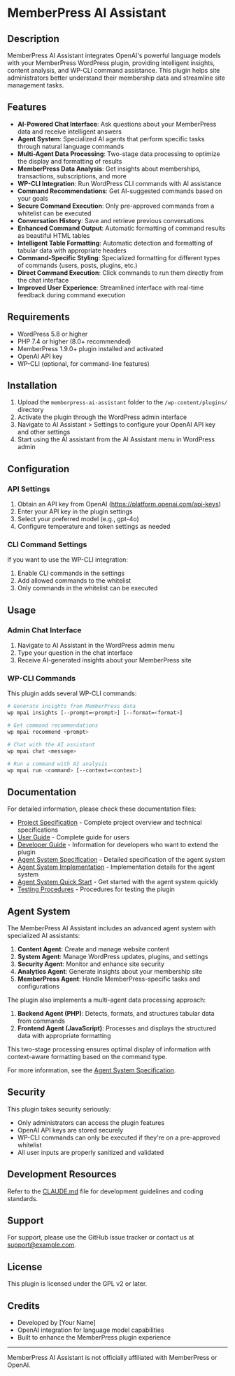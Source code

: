 # MemberPress AI Assistant

## Description

MemberPress AI Assistant integrates OpenAI's powerful language models with your MemberPress WordPress plugin, providing intelligent insights, content analysis, and WP-CLI command assistance. This plugin helps site administrators better understand their membership data and streamline site management tasks.

## Features

- **AI-Powered Chat Interface**: Ask questions about your MemberPress data and receive intelligent answers
- **Agent System**: Specialized AI agents that perform specific tasks through natural language commands
- **Multi-Agent Data Processing**: Two-stage data processing to optimize the display and formatting of results
- **MemberPress Data Analysis**: Get insights about memberships, transactions, subscriptions, and more
- **WP-CLI Integration**: Run WordPress CLI commands with AI assistance
- **Command Recommendations**: Get AI-suggested commands based on your goals
- **Secure Command Execution**: Only pre-approved commands from a whitelist can be executed
- **Conversation History**: Save and retrieve previous conversations
- **Enhanced Command Output**: Automatic formatting of command results as beautiful HTML tables
- **Intelligent Table Formatting**: Automatic detection and formatting of tabular data with appropriate headers
- **Command-Specific Styling**: Specialized formatting for different types of commands (users, posts, plugins, etc.)
- **Direct Command Execution**: Click commands to run them directly from the chat interface
- **Improved User Experience**: Streamlined interface with real-time feedback during command execution

## Requirements

- WordPress 5.8 or higher
- PHP 7.4 or higher (8.0+ recommended)
- MemberPress 1.9.0+ plugin installed and activated
- OpenAI API key
- WP-CLI (optional, for command-line features)

## Installation

1. Upload the `memberpress-ai-assistant` folder to the `/wp-content/plugins/` directory
2. Activate the plugin through the WordPress admin interface
3. Navigate to AI Assistant > Settings to configure your OpenAI API key and other settings
4. Start using the AI assistant from the AI Assistant menu in WordPress admin

## Configuration

### API Settings

1. Obtain an API key from OpenAI (https://platform.openai.com/api-keys)
2. Enter your API key in the plugin settings
3. Select your preferred model (e.g., gpt-4o)
4. Configure temperature and token settings as needed

### CLI Command Settings

If you want to use the WP-CLI integration:

1. Enable CLI commands in the settings
2. Add allowed commands to the whitelist
3. Only commands in the whitelist can be executed

## Usage

### Admin Chat Interface

1. Navigate to AI Assistant in the WordPress admin menu
2. Type your question in the chat interface
3. Receive AI-generated insights about your MemberPress site

### WP-CLI Commands

This plugin adds several WP-CLI commands:

```bash
# Generate insights from MemberPress data
wp mpai insights [--prompt=<prompt>] [--format=<format>]

# Get command recommendations
wp mpai recommend <prompt>

# Chat with the AI assistant
wp mpai chat <message>

# Run a command with AI analysis
wp mpai run <command> [--context=<context>]
```

## Documentation

For detailed information, please check these documentation files:

- [Project Specification](docs/project-specification.md) - Complete project overview and technical specifications
- [User Guide](docs/user-guide.md) - Complete guide for users
- [Developer Guide](docs/developer-guide.md) - Information for developers who want to extend the plugin
- [Agent System Specification](docs/agent-system-spec.md) - Detailed specification of the agent system
- [Agent System Implementation](docs/agent-system-implementation.md) - Implementation details for the agent system
- [Agent System Quick Start](docs/agent-system-quickstart.md) - Get started with the agent system quickly
- [Testing Procedures](tests/test-procedures.md) - Procedures for testing the plugin

## Agent System

The MemberPress AI Assistant includes an advanced agent system with specialized AI assistants:

1. **Content Agent**: Create and manage website content
2. **System Agent**: Manage WordPress updates, plugins, and settings
3. **Security Agent**: Monitor and enhance site security 
4. **Analytics Agent**: Generate insights about your membership site
5. **MemberPress Agent**: Handle MemberPress-specific tasks and configurations

The plugin also implements a multi-agent data processing approach:

1. **Backend Agent (PHP)**: Detects, formats, and structures tabular data from commands
2. **Frontend Agent (JavaScript)**: Processes and displays the structured data with appropriate formatting

This two-stage processing ensures optimal display of information with context-aware formatting based on the command type.

For more information, see the [Agent System Specification](docs/agent-system-spec.md).

## Security

This plugin takes security seriously:

- Only administrators can access the plugin features
- OpenAI API keys are stored securely
- WP-CLI commands can only be executed if they're on a pre-approved whitelist
- All user inputs are properly sanitized and validated

## Development Resources

Refer to the [CLAUDE.md](../CLAUDE.md) file for development guidelines and coding standards.

## Support

For support, please use the GitHub issue tracker or contact us at [support@example.com](mailto:support@example.com).

## License

This plugin is licensed under the GPL v2 or later.

## Credits

- Developed by [Your Name]
- OpenAI integration for language model capabilities
- Built to enhance the MemberPress plugin experience

---

MemberPress AI Assistant is not officially affiliated with MemberPress or OpenAI.